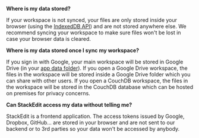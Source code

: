 **Where is my data stored?**

If your workspace is not synced, your files are only stored inside your browser (using the [IndexedDB API](https://developer.mozilla.org/en-US/docs/Web/API/IndexedDB_API)) and are not stored anywhere else.
We recommend syncing your workspace to make sure files won't be lost in case your browser data is cleared.

**Where is my data stored once I sync my workspace?**

If you sign in with Google, your main workspace will be stored in Google Drive (in your [app data folder](https://developers.google.com/drive/v3/web/appdata)).
If you open a Google Drive workspace, the files in the workspace will be stored inside a Google Drive folder which you can share with other users.
If you open a CouchDB workspace, the files in the workspace will be stored in the CouchDB database which can be hosted on premises for privacy concerns.

**Can StackEdit access my data without telling me?**

StackEdit is a frontend application. The access tokens issued by Google, Dropbox, GitHub... are stored in your browser and are not sent to our backend or to 3rd parties so your data won't be accessed by anybody.
